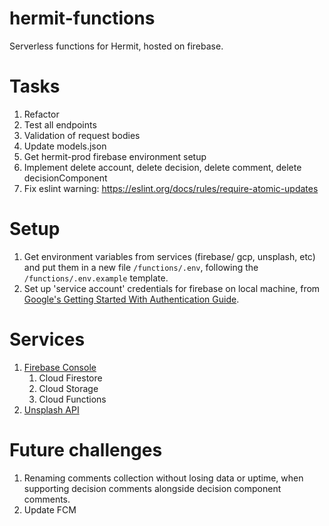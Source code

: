 # hermit-functions
Serverless functions for Hermit, hosted on firebase. 

# Tasks
1. Refactor
2. Test all endpoints
3. Validation of request bodies
4. Update models.json
5. Get hermit-prod firebase environment setup
6. Implement delete account, delete decision, delete comment, delete decisionComponent
7. Fix eslint warning: https://eslint.org/docs/rules/require-atomic-updates

# Setup
1. Get environment variables from services (firebase/ gcp, unsplash, etc) and put them in a new file `/functions/.env`, following the `/functions/.env.example` template.
2. Set up 'service account' credentials for firebase on local machine, from [Google's Getting Started With Authentication Guide](https://cloud.google.com/docs/authentication/getting-started). 

# Services
1. [Firebase Console](https://console.firebase.google.com)
   1. Cloud Firestore
   2. Cloud Storage
   3. Cloud Functions
2. [Unsplash API](https://unsplash.com/developers)

# Future challenges
1. Renaming comments collection without losing data or uptime, when supporting decision comments alongside decision component comments.
2. Update FCM